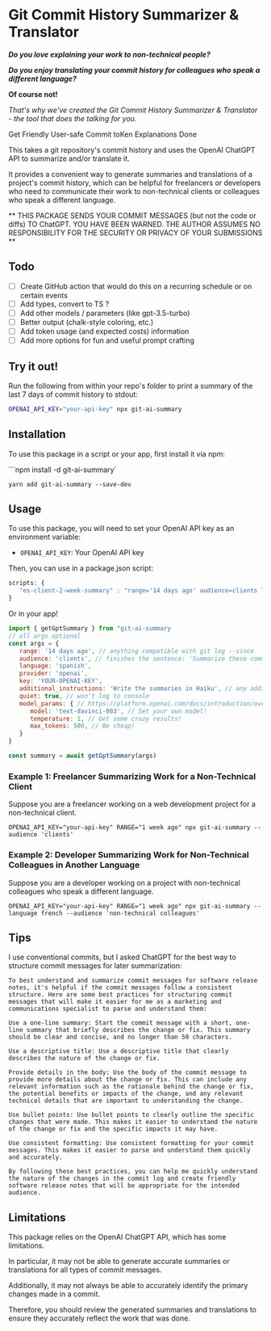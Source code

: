 # Git Commit History Summarizer & Translator

***Do you love explaining your work to non-technical people?***

***Do you enjoy translating your commit history for colleagues who speak a different language?***

**Of course not!**

_That's why we've created the Git Commit History Summarizer & Translator - the tool that does the talking for you._

Get Friendly User-safe Commit toKen Explanations Done

This takes a git repository's commit history and uses the OpenAI ChatGPT API to summarize and/or translate it. 

It provides a convenient way to generate summaries and translations of a project's commit history, which can be helpful for freelancers or developers who need to communicate their work to non-technical clients or colleagues who speak a different language.

** THIS PACKAGE SENDS YOUR COMMIT MESSAGES (but not the code or diffs) TO ChatGPT. YOU HAVE BEEN WARNED. THE AUTHOR ASSUMES NO RESPONSIBILITY FOR THE SECURITY OR PRIVACY OF YOUR SUBMISSIONS **

## Todo

- [ ] Create GitHub action that would do this on a recurring schedule or on certain events
- [ ] Add types, convert to TS ?
- [ ] Add other models / parameters (like gpt-3.5-turbo)
- [ ] Better output (chalk-style coloring, etc.)
- [ ] Add token usage (and expected costs) information
- [ ] Add more options for fun and useful prompt crafting

## Try it out!

Run the following from within your repo's folder to print a summary of the last 7 days of commit history to stdout:

```bash 
OPENAI_API_KEY="your-api-key" npx git-ai-summary
```

## Installation

To use this package in a script or your app, first install it via npm:

```npm install -d git-ai-summary`

`yarn add git-ai-summary --save-dev`

## Usage

To use this package, you will need to set your OpenAI API key as an environment variable:
- `OPENAI_API_KEY`: Your OpenAI API key


Then, you can use in a package.json script: 

```js
scripts: {
   "es-client-2-week-summary" : "range='14 days ago' audience=clients language=spanish npx git-ai-summary"
}
```

Or in your app!

```js
import { getGptSummary } from "git-ai-summary
// all args optional
const args = {
   range: '14 days ago', // anything compatible with git log --since 
   audience: 'clients', // finishes the sentence: 'Summarize these commit logs into friendly software release notes that will be appropriate for...'
   language: 'spanish',
   provider: 'openai',
   key: 'YOUR-OPENAI-KEY',
   additional_instructions: 'Write the summaries in Haiku', // any additional instructions you want to send to ChatGPT
   quiet: true, // won't log to console
   model_params: { // https://platform.openai.com/docs/introduction/overview
      model: 'text-davinci-003', // Set your own model!
      temperature: 1, // Get some crazy results!
      max_tokens: 500, // Be cheap!
   }
}

const summary = await getGptSummary(args)

```

### Example 1: Freelancer Summarizing Work for a Non-Technical Client

Suppose you are a freelancer working on a web development project for a non-technical client.

`OPENAI_API_KEY="your-api-key" RANGE="1 week ago" npx git-ai-summary --audience 'clients'`


### Example 2: Developer Summarizing Work for Non-Technical Colleagues in Another Language

Suppose you are a developer working on a project with non-technical colleagues who speak a different language.

`OPENAI_API_KEY="your-api-key" RANGE="1 week ago" npx git-ai-summary --language french --audience 'non-technical colleagues'`

## Tips

I use conventional commits, but I asked ChatGPT for the best way to structure commit messages for later summarization:

```
To best understand and summarize commit messages for software release notes, it's helpful if the commit messages follow a consistent structure. Here are some best practices for structuring commit messages that will make it easier for me as a marketing and communications specialist to parse and understand them:

Use a one-line summary: Start the commit message with a short, one-line summary that briefly describes the change or fix. This summary should be clear and concise, and no longer than 50 characters.

Use a descriptive title: Use a descriptive title that clearly describes the nature of the change or fix.

Provide details in the body: Use the body of the commit message to provide more details about the change or fix. This can include any relevant information such as the rationale behind the change or fix, the potential benefits or impacts of the change, and any relevant technical details that are important to understanding the change.

Use bullet points: Use bullet points to clearly outline the specific changes that were made. This makes it easier to understand the nature of the change or fix and the specific impacts it may have.

Use consistent formatting: Use consistent formatting for your commit messages. This makes it easier to parse and understand them quickly and accurately.

By following these best practices, you can help me quickly understand the nature of the changes in the commit log and create friendly software release notes that will be appropriate for the intended audience.
```

## Limitations

This package relies on the OpenAI ChatGPT API, which has some limitations.

In particular, it may not be able to generate accurate summaries or translations for all types of commit messages. 

Additionally, it may not always be able to accurately identify the primary changes made in a commit. 

Therefore, you should review the generated summaries and translations to ensure they accurately reflect the work that was done.